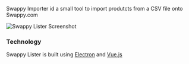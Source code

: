 Swappy Importer id a small tool to import produtcts from a CSV file onto Swappy.com

![Swappy Lister Screenshot](https://s3.amazonaws.com/swappy.docker/ressources/swappy-importer.png)

### Technology
Swappy Lister is built using [Electron](http://electron.atom.io/) and [Vue.js](https://vuejs.org/)